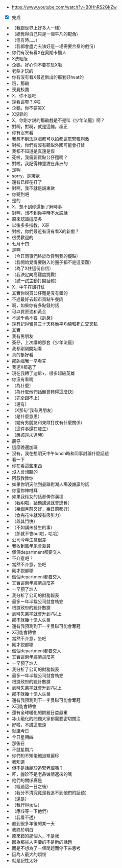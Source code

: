 - https://www.youtube.com/watch?v=B0HhRS2GkZw
- [x] 完成
- （我跟世界上好多人一樣）
- （總覺得自己只是一個平凡的配角）
- （但有時。。。）
- （我都會盡力去演好這一場需要合羣的戲份）
- 你們有沒有看X在奧期卡摑人
- X洗晒版
- 企鵝，好心你不要在玩X啦
- 老餅才玩的
- 你有沒有看X最近新出的那套好heat的
- 哦，那齣
- 喪屍校園
- X，你不是吧
- 還看這套？X啦
- 企鵝，你不要笑X
- X沒罪的
- X，你剛才説的那齣戲是不是叫《少年法庭》啊？
- 對啊，對啊，就是這齣，超正
- 你有沒有看
- 我想不到法庭戲都可以拍都這麼緊張刺激
- 對啦，你們有沒有聽説外國可能會打仗
- 我都不知道是真還是假
- 死啦，我需要買點公仔麵嗎？
- 對啦，我記得神童説在非洲的
- 是啊
- sorry，是東歐
- 還有已經在打了
- 對啊，我不就是説東歐
- 你聽到吧
- 是的
- X，想不到你還挺了解時事
- 對啊，想不到你平時不太説話
- 原來認識這麼多
- 以後多多指教，X哥
- 對啦，你們最近有沒有看X的新戲？
- 很受歡迎的
- 七月十四
- 是啊
- （今日同事們終於欣賞到我的優點）
- （我開始覺得要融入的圈子都不是這麼難）
- （為了X住這份自信）
- （我決定向高難度挑戰）
- （試一試主動打開話體）
- X，中午在講打仗
- 其實你説買公仔麵是沒有錯的
- 不過最好去超市買點午餐肉
- 啊，如果你有多點錢的話
- 可以買原油和黃金
- 不過千萬不要《訓身》
- 還有記得留意三十天移動平均線和死亡交叉點
- 其實
- 我有男朋友
- 簽仔，上次講的那套《少年法庭》
- 我都剛剛開始看
- 真的挺好看
- 那齣戲我一早看完
- 我連X都退了
- 現在我轉了迪尼+，很多超級英雄
- 你沒有看嗎
- （為什麼）
- （為什麼他們話題會轉得這麼快）
- （完全跟不上）
- （還有）
- （X那句“我有男朋友）
- （是什麼意思）
- （她有男朋友和東歐打仗有什麼關係）
- （這件事還在發生）
- （應該還未過時）
- 靚仔
- 這麼晚還加班
- 沒有，我在想明天中午lunch時和同事討論什麼話題
- 看一下
- 你在看這些東西
- 沒人會想聽的
- 阿叔教教你
- 如果你明天估到曼聯對湖人場波誰贏的話
- 你當你神咁拜
- 如果我係女的話都俾你溝埋
- （我明啦，話題講過就會戀舊）
- （幾個月前又好，幾日前都好）
- （食完花生就沒有吸引力）
- （與其鬥快）
- （不如講未發生的事）
- （那就不會out啦，哈哈）
- 公司今年生意很差
- 我收到風年尾會栽員
- 個個department都要交人
- 不介意吧？
- 當然不介意，坐吧
- 剛才説都哪
- 個個department都要交人
- 其實這兩年經濟這麼差
- 一早預了炒人
- 我分析了公司的財務報表
- 最多一年半載公司就會執笠
- 根據政府的統計數據
- 到時失業率就會升到7以上
- 那不就幾十億人失業
- 還有我預測到下一李曼聯可能會奪冠
- X可能會轉會
- 當然不介意，坐吧
- 剛才説都哪
- 個個department都要交人
- 其實這兩年經濟這麼差
- 一早預了炒人
- 我分析了公司的財務報表
- 最多一年半載公司就會執笠
- 根據政府的統計數據
- 到時失業率就會升到7以上
- 那不就幾十億人失業
- 還有我預測到下一李曼聯可能會奪冠
- X可能會轉會
- 還有全球暖化的問題日益嚴重
- 冰山融化的問題大家都需要密切關注
- 好啦，不講這麼遠
- 就講今日
- 今日星期四
- 那後日
- 不就星期六
- 你們知不知佬細追緊麗珍
- 我知道
- 但不是話麗珍追緊老細嗎？
- 吓，麗珍不是老品娘請返來的嗎
- 他們的關係真是
- （經過這一日之後）
- （我分不清究竟是我追不到他們的話題）
- （還是）
- （我行得太快）
- （應該等一下他們）
- （我看不透）
- 直到很多年後的某一天
- 我終於明白
- 原來錯的那個人，不是我
- 因為那些人需要的不是新的話題
- 而是不想為了一個問題而停下來思考
- 因為人最大的煩惱
- 就是記性太好
